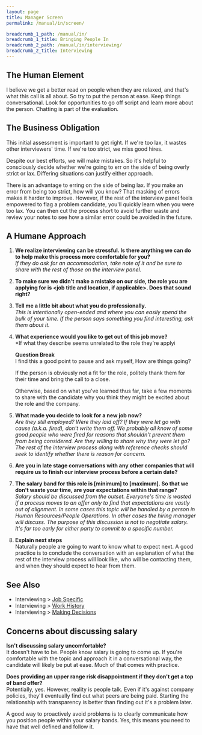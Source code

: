 ```yaml
---
layout: page
title: Manager Screen
permalink: /manual/in/screen/

breadcrumb_1_path: /manual/in/
breadcrumb_1_title: Bringing People In
breadcrumb_2_path: /manual/in/interviewing/
breadcrumb_2_title: Interviewing
---
```


## The Human Element
I believe we get a better read on people when they are relaxed, and that's
what this call is all about. So try to put the person at ease. Keep things 
conversational. Look for opportunities to go off script and learn more about
the person. Chatting is part of the evaluation.

## The Business Obligation
This initial assessment is important to get right. If we're too lax, it wastes 
other interviewers' time. If we're too strict, we miss good hires. 

Despite our best efforts, we will make mistakes. So it's helpful to consciously 
decide whether we're going to err on the side of being overly strict or lax. 
Differing situations can justify either approach.

There is an advantage to erring on the side of being lax. If you make an 
error from being too strict, how will you know? That masking of errors makes it 
harder to improve. However, if the rest of the interview panel feels empowered 
to flag a problem candidate, you'll quickly learn when you were too lax. You 
can then cut the process short to avoid further waste and review your notes to 
see how a similar error could be avoided in the future.

## A Humane Approach

1. **We realize interviewing can be stressful. Is there anything we can do to
help make this process more comfortable for you?**  
*If they do ask for an accommodation, take note of it and be sure to share with
the rest of those on the interview panel.*

2. **To make sure we didn't make a mistake on our side, the role you are
applying for is <job title and location, if applicable>. Does that sound
right?**  

3. **Tell me a little bit about what you do professionally.**  
*This is intentionally open-ended and where you can easily spend the bulk of 
your time. If the person says something you find interesting, ask them about 
it.*

4. **What experience would you like to get out of this job move?**  
*If what they describe seems unrelated to the role they're applyi

    **Question Break**  
    I find this a good point to pause and ask myself, How are things going?

    If the person is obviously not a fit for the role, politely thank them for 
    their time and bring the call to a close.

    Otherwise, based on what you've learned thus far, take a few moments to 
    share with the candidate why you think they might be excited about the role 
    and the company. 


5. **What made you decide to look for a new job now?**  
*Are they still employed? Were they laid off? If they were let go with cause 
(a.k.a. fired), don't write them off. We probably all know of some good people 
who were fired for reasons that shouldn't prevent them from being considered. 
Are they willing to share why they were let go? The rest of the interview 
process along with reference checks should seek to identify whether there is 
reason for concern.*


6. **Are you in late stage conversations with any other companies that will 
require us to finish our interview process before a certain date?**  

7. **The salary band for this role is [minimum] to [maximum]. So that we don't 
waste your time, are your expectations within that range?**  
*Salary should be discussed from the outset. Everyone's time is wasted if
a process moves to an offer only to find that expectations are vastly out
of alignment. In some cases this topic will be handled by a person in Human 
Resources/People Operations. In other cases the hiring manager will discuss.
The purpose of this discussion is not to negotiate salary. It's far too early 
for either party to commit to a specific number.*

8. **Explain next steps**  
Naturally people are going to want to know what to expect next. A good
practice is to conclude the conversation with an explanation of what 
the rest of the interview process will look like, who will be contacting
them, and when they should expect to hear from them.

## See Also

  * Interviewing > [Job Specific]()
  * Interviewing > [Work History]()
  * Interviewing > [Making Decisions]()

## Concerns about discussing salary
**Isn't discussing salary uncomfortable?**  
It doesn't have to be. People know salary is going to come up. If you're 
comfortable with the topic and approach it in a conversational way, the 
candidate will likely be put at ease. Much of that comes with practice. 

**Does providing an upper range risk disappointment if they don't get a 
top of band offer?**  
Potentially, yes. However, reality is people talk. Even if it's against 
company policies, they'll eventually find out what peers are being paid.
Starting the relationship with transparency is better than finding out it's a
problem later.

A good way to proactively avoid problems is to clearly communicate how you
position people within your salary bands. Yes, this means you need to have
that well defined and follow it.



